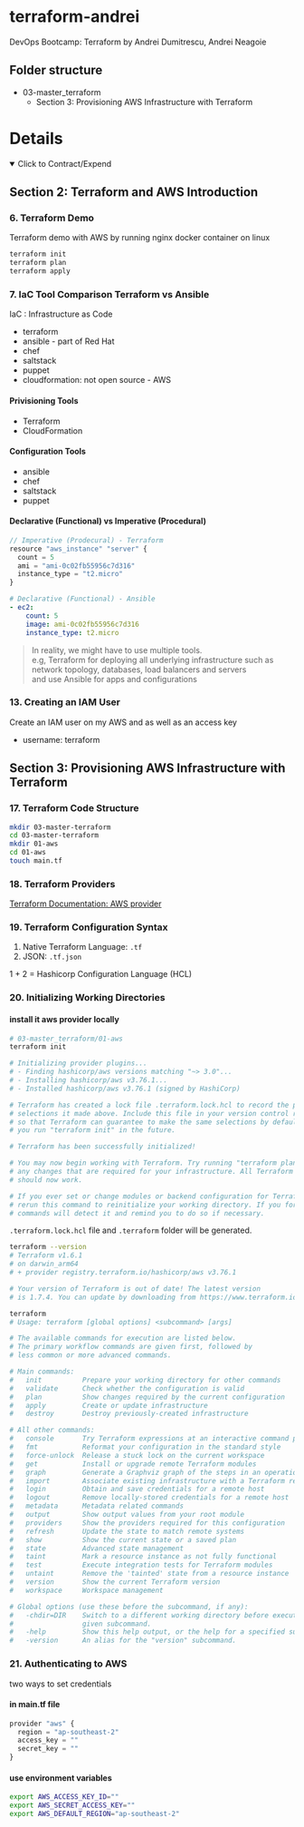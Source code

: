 # terraform-andrei

DevOps Bootcamp: Terraform by Andrei Dumitrescu, Andrei Neagoie

## Folder structure

- 03-master_terraform
  - Section 3: Provisioning AWS Infrastructure with Terraform

# Details

<details open>
  <summary>Click to Contract/Expend</summary>

## Section 2: Terraform and AWS Introduction

### 6. Terraform Demo

Terraform demo with AWS by running nginx docker container on linux

```sh
terraform init
terraform plan
terraform apply
```

### 7. IaC Tool Comparison Terraform vs Ansible

IaC : Infrastructure as Code

- terraform
- ansible - part of Red Hat
- chef
- saltstack
- puppet
- cloudformation: not open source - AWS

#### Privisioning Tools

- Terraform
- CloudFormation

#### Configuration Tools

- ansible
- chef
- saltstack
- puppet

#### Declarative (Functional) vs Imperative (Procedural)

```js
// Imperative (Prodecural) - Terraform
resource "aws_instance" "server" {
  count = 5
  ami = "ami-0c02fb55956c7d316"
  instance_type = "t2.micro"
}
```

```yaml
# Declarative (Functional) - Ansible
- ec2:
    count: 5
    image: ami-0c02fb55956c7d316
    instance_type: t2.micro
```

> In reality, we might have to use multiple tools. \
> e.g, Terraform for deploying all underlying infrastructure such as network topology, databases, load balancers and servers\
> and use Ansible for apps and configurations

### 13. Creating an IAM User

Create an IAM user on my AWS and as well as an access key

- username: terraform

## Section 3: Provisioning AWS Infrastructure with Terraform

### 17. Terraform Code Structure

```sh
mkdir 03-master-terraform
cd 03-master-terraform
mkdir 01-aws
cd 01-aws
touch main.tf
```

### 18. Terraform Providers

[Terraform Documentation: AWS provider](https://registry.terraform.io/providers/hashicorp/aws/latest/docs)

### 19. Terraform Configuration Syntax

1. Native Terraform Language: `.tf`
2. JSON: `.tf.json`

1 + 2 = Hashicorp Configuration Language (HCL)

### 20. Initializing Working Directories

#### install it aws provider locally

```sh
# 03-master_terraform/01-aws
terraform init

# Initializing provider plugins...
# - Finding hashicorp/aws versions matching "~> 3.0"...
# - Installing hashicorp/aws v3.76.1...
# - Installed hashicorp/aws v3.76.1 (signed by HashiCorp)

# Terraform has created a lock file .terraform.lock.hcl to record the provider
# selections it made above. Include this file in your version control repository
# so that Terraform can guarantee to make the same selections by default when
# you run "terraform init" in the future.

# Terraform has been successfully initialized!

# You may now begin working with Terraform. Try running "terraform plan" to see
# any changes that are required for your infrastructure. All Terraform commands
# should now work.

# If you ever set or change modules or backend configuration for Terraform,
# rerun this command to reinitialize your working directory. If you forget, other
# commands will detect it and remind you to do so if necessary.
```

`.terraform.lock.hcl` file and `.terraform` folder will be generated.

```sh
terraform --version
# Terraform v1.6.1
# on darwin_arm64
# + provider registry.terraform.io/hashicorp/aws v3.76.1

# Your version of Terraform is out of date! The latest version
# is 1.7.4. You can update by downloading from https://www.terraform.io/downloads.html
```

```sh
terraform
# Usage: terraform [global options] <subcommand> [args]

# The available commands for execution are listed below.
# The primary workflow commands are given first, followed by
# less common or more advanced commands.

# Main commands:
#   init          Prepare your working directory for other commands
#   validate      Check whether the configuration is valid
#   plan          Show changes required by the current configuration
#   apply         Create or update infrastructure
#   destroy       Destroy previously-created infrastructure

# All other commands:
#   console       Try Terraform expressions at an interactive command prompt
#   fmt           Reformat your configuration in the standard style
#   force-unlock  Release a stuck lock on the current workspace
#   get           Install or upgrade remote Terraform modules
#   graph         Generate a Graphviz graph of the steps in an operation
#   import        Associate existing infrastructure with a Terraform resource
#   login         Obtain and save credentials for a remote host
#   logout        Remove locally-stored credentials for a remote host
#   metadata      Metadata related commands
#   output        Show output values from your root module
#   providers     Show the providers required for this configuration
#   refresh       Update the state to match remote systems
#   show          Show the current state or a saved plan
#   state         Advanced state management
#   taint         Mark a resource instance as not fully functional
#   test          Execute integration tests for Terraform modules
#   untaint       Remove the 'tainted' state from a resource instance
#   version       Show the current Terraform version
#   workspace     Workspace management

# Global options (use these before the subcommand, if any):
#   -chdir=DIR    Switch to a different working directory before executing the
#                 given subcommand.
#   -help         Show this help output, or the help for a specified subcommand.
#   -version      An alias for the "version" subcommand.
```

### 21. Authenticating to AWS

two ways to set credentials

#### in main.tf file

```js
provider "aws" {
  region = "ap-southeast-2"
  access_key = ""
  secret_key = ""
}
```

#### use environment variables

```sh
export AWS_ACCESS_KEY_ID=""
export AWS_SECRET_ACCESS_KEY=""
export AWS_DEFAULT_REGION="ap-southeast-2"
```

</details>
